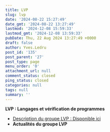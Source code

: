 ```yaml
---
title: LVP
slug: lvp
date: '2024-08-22 15:27:49'
date_gmt: '2024-08-22 13:27:49'
lastmod: '2024-12-08 15:59:33'
lastmod_gmt: '2024-12-08 13:59:33'
pubDate: Thu, 22 Aug 2024 13:27:49 +0000
draft: false
author: Yves.Ledru
post_id: '135'
post_parent: '27'
post_type: page
menu_order: '0'
attachment_url: null
comment_status: closed
ping_status: closed
categories: null
tags: null
summary: ''
---
```


**LVP : Langages et vérification de programmes**

  * [Description du groupe LVP : Disponible ici](https://gdr-gpl-2013-2024.imag.fr/Groupes/LVP/Description.html)
  * **Actualités du groupe LVP**



### 
